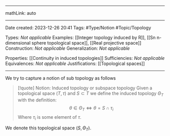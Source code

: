 
---

mathLink: auto

---
Date created: 2023-12-26 20:41
Tags: #Type/Notion #Topic/Topology 

Types: _Not applicable_
Examples: [[Integer topology induced by R]], [[Sn n-dimensional sphere topological space]], [[Real projective space]]
Construction: _Not applicable_
Generalization: _Not applicable_

Properties: [[Continuity in induced topologies]]
Sufficiencies: _Not applicable_
Equivalences: _Not applicable_
Justifications: [[Topological spaces]]

---  

We try to capture a notion of sub topology as follows

> [!quote] Notion: Induced topology or subspace topology
> Given a topological space $(T,\tau)$ and $S\subset T$ we define the induced topology $\Theta_{T}$ with the definition: $$\theta \in \Theta_{T} \iff \theta=S \cap \tau_{i}$$ Where $\tau_{i}$ is some element of $\tau$.

We denote this topological space $(S, \Theta_{T})$.





